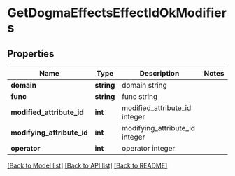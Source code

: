 # GetDogmaEffectsEffectIdOkModifiers

## Properties
Name | Type | Description | Notes
------------ | ------------- | ------------- | -------------
**domain** | **string** | domain string | 
**func** | **string** | func string | 
**modified_attribute_id** | **int** | modified_attribute_id integer | 
**modifying_attribute_id** | **int** | modifying_attribute_id integer | 
**operator** | **int** | operator integer | 

[[Back to Model list]](../README.md#documentation-for-models) [[Back to API list]](../README.md#documentation-for-api-endpoints) [[Back to README]](../README.md)


